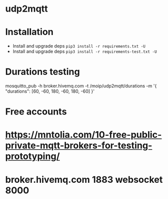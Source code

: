 # udp2mqtt

# Installation
+ Install and upgrade deps `pip3 install -r requirements.txt -U`
+ Install and upgrade deps `pip3 install -r requirements-test.txt -U`

# Durations testing
mosquitto_pub -h broker.hivemq.com -t  /moip/udp2mqtt/durations -m '{ "durations": [60, -60, 180, -60, 180, -60] }'


# Free accounts
# https://mntolia.com/10-free-public-private-mqtt-brokers-for-testing-prototyping/
# broker.hivemq.com	1883	websocket	8000


